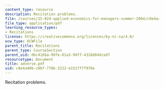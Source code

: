 ```yaml
---
content_type: resource
description: Recitation problems.
file: /courses/15-024-applied-economics-for-managers-summer-2004/c8e4a40bc8bf778b3222e1517f7f976e_adverse.pdf
file_type: application/pdf
learning_resource_types:
- Recitations
license: https://creativecommons.org/licenses/by-nc-sa/4.0/
ocw_type: OCWFile
parent_title: Recitations
parent_type: CourseSection
parent_uid: dbc416ba-99fe-61a3-94f7-4318d84dced7
resourcetype: Document
title: adverse.pdf
uid: c8e4a40b-c8bf-778b-3222-e1517f7f976e
---
```

Recitation problems.